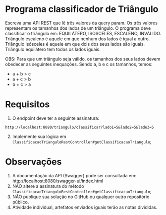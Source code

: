 # Programa classificador de Triângulo

Escreva uma API REST que lê três valores da query param. Os três valores representam os tamanhos dos lados de um triângulo. O programa deve classificar o triângulo em: EQUILÁTERO, ISÓSCELES, ESCALENO, INVÁLIDO. Triângulo escaleno é aquele em que nenhum dos lados é igual a outro. Triângulo isósceles é aquele em que dois dos seus lados são iguais. Triângulo equilátero tem todos os lados iguais.

OBS: Para que um triângulo seja válido, os tamanhos dos seus lados devem obedecer as seguintes inequações. Sendo a, b e c os tamanhos, temos:
* a + b > c
* a + c > b
* b + c > a

# Requisitos

1. O endpoint deve ter a seguinte assinatura:

`http://localhost:8080/triangulo/classificar?lado1=5&lado2=5&lado3=5`

2. Implemente sua lógica em `ClassificacaoTrianguloRestController#getClassificacaoTriangulo`;

# Observações

1. A documentação da API (Swagger) pode ser consultada em: http://localhost:8080/swagger-ui/index.html
2. NÃO altere a assinatura do método `ClassificacaoTrianguloRestController#getClassificacaoTriangulo`;
3. NÃO publique sua solução no GitHub ou qualquer outro repositório público.
4. Atividade individual, artefatos enviados iguais terão as notas divididas.